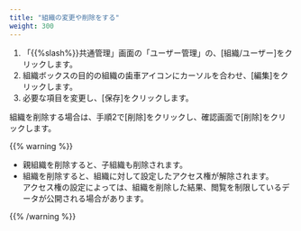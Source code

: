 ```yaml
---
title: "組織の変更や削除をする"
weight: 300
---
```

1. 「{{%slash%}}共通管理」画面の「ユーザー管理」の、[組織/ユーザー]をクリックします。
1. 組織ボックスの目的の組織の歯車アイコンにカーソルを合わせ、[編集]をクリックします。
1. 必要な項目を変更し、[保存]をクリックします。

組織を削除する場合は、手順2で[削除]をクリックし、確認画面で[削除]をクリックします。

{{% warning %}}

* 親組織を削除すると、子組織も削除されます。
* 組織を削除すると、組織に対して設定したアクセス権が解除されます。  
  アクセス権の設定によっては、組織を削除した結果、閲覧を制限しているデータが公開される場合があります。

{{% /warning %}}

